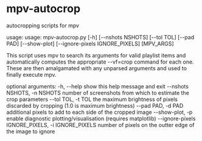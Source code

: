 mpv-autocrop
============

autocropping scripts for mpv

usage: usage: mpv-autocrop.py [-h] [--nshots NSHOTS] [--tol TOL] [--pad PAD]
                       [--show-plot] [--ignore-pixels IGNORE_PIXELS] [MPV_ARGS]

This script uses mpv to search its arguments for valid playlist items and
automatically computes the appropriate --vf=crop command for each one. These
are then amalgamated with any unparsed arguments and used to finally execute
mpv.

optional arguments:
  -h, --help            show this help message and exit
  --nshots NSHOTS, -n NSHOTS
                        number of screenshots from which to estimate the crop
                        parameters
  --tol TOL, -t TOL     the maximum brightness of pixels discarded by cropping
                        (1.0 is maximum brightness)
  --pad PAD, -d PAD     additional pixels to add to each side of the cropped
                        image
  --show-plot, -p       enable diagnostic plotting/visualisation (requires
                        matplotlib)
  --ignore-pixels IGNORE_PIXELS, -i IGNORE_PIXELS
                        number of pixels on the outter edge of the image to
                        ignore
